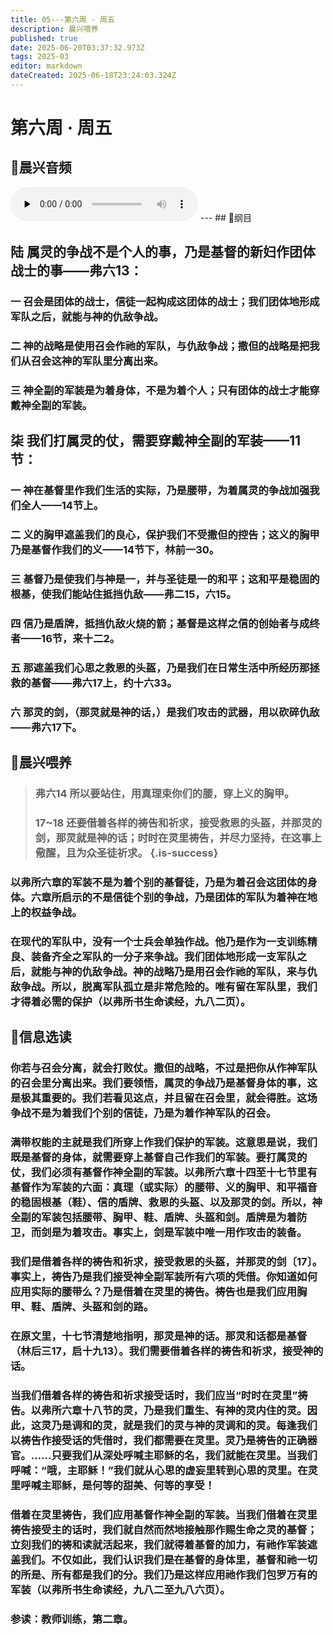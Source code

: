 ```yaml
---
title: 05---第六周 · 周五
description: 晨兴喂养
published: true
date: 2025-06-20T03:37:32.973Z
tags: 2025-03
editor: markdown
dateCreated: 2025-06-18T23:24:03.324Z
---
```


# 第六周 · 周五

## 🎵晨兴音频
<audio id="audio" controls="" preload="none">
      <source id="mp3" src="/2025-03/week6/week6day5.mp3">
</audio>
---
## 📖纲目

## 陆    属灵的争战不是个人的事，乃是基督的新妇作团体战士的事——弗六13：

### 一    召会是团体的战士，信徒一起构成这团体的战士；我们团体地形成军队之后，就能与神的仇敌争战。

### 二    神的战略是使用召会作祂的军队，与仇敌争战；撒但的战略是把我们从召会这神的军队里分离出来。

### 三    神全副的军装是为着身体，不是为着个人；只有团体的战士才能穿戴神全副的军装。

## 柒    我们打属灵的仗，需要穿戴神全副的军装——11节：

### 一    神在基督里作我们生活的实际，乃是腰带，为着属灵的争战加强我们全人——14节上。

### 二    义的胸甲遮盖我们的良心，保护我们不受撒但的控告；这义的胸甲乃是基督作我们的义——14节下，林前一30。

### 三    基督乃是使我们与神是一，并与圣徒是一的和平；这和平是稳固的根基，使我们能站住抵挡仇敌——弗二15，六15。

### 四    信乃是盾牌，抵挡仇敌火烧的箭；基督是这样之信的创始者与成终者——16节，来十二2。

### 五    那遮盖我们心思之救恩的头盔，乃是我们在日常生活中所经历那拯救的基督——弗六17上，约十六33。

### 六    那灵的剑，（那灵就是神的话，）是我们攻击的武器，用以砍碎仇敌——弗六17下。

## 📖晨兴喂养

>### **弗六14    所以要站住，用真理束你们的腰，穿上义的胸甲。**
>
>### **17~18    还要借着各样的祷告和祈求，接受救恩的头盔，并那灵的剑，那灵就是神的话；时时在灵里祷告，并尽力坚持，在这事上儆醒，且为众圣徒祈求。** {.is-success}

### 以弗所六章的军装不是为着个别的基督徒，乃是为着召会这团体的身体。六章所启示的不是信徒个别的争战，乃是团体的军队为着神在地上的权益争战。

### 在现代的军队中，没有一个士兵会单独作战。他乃是作为一支训练精良、装备齐全之军队的一分子来争战。我们团体地形成一支军队之后，就能与神的仇敌争战。神的战略乃是用召会作祂的军队，来与仇敌争战。所以，脱离军队孤立是非常危险的。唯有留在军队里，我们才得着必需的保护（以弗所书生命读经，九八二页）。

## 📖信息选读

### 你若与召会分离，就会打败仗。撒但的战略，不过是把你从作神军队的召会里分离出来。我们要领悟，属灵的争战乃是基督身体的事，这是极其重要的。我们若看见这点，并且留在召会里，就会得胜。这场争战不是为着我们个别的信徒，乃是为着作神军队的召会。

### 满带权能的主就是我们所穿上作我们保护的军装。这意思是说，我们既是基督的身体，就需要穿上基督自己作我们的军装。要打属灵的仗，我们必须有基督作神全副的军装。以弗所六章十四至十七节里有基督作为军装的六面：真理（或实际）的腰带、义的胸甲、和平福音的稳固根基（鞋）、信的盾牌、救恩的头盔、以及那灵的剑。所以，神全副的军装包括腰带、胸甲、鞋、盾牌、头盔和剑。盾牌是为着防卫，而剑是为着攻击。事实上，剑是军装中唯一用作攻击的装备。

### 我们是借着各样的祷告和祈求，接受救恩的头盔，并那灵的剑〔17〕。事实上，祷告乃是我们接受神全副军装所有六项的凭借。你知道如何应用实际的腰带么？乃是借着在灵里的祷告。祷告也是我们应用胸甲、鞋、盾牌、头盔和剑的路。

### 在原文里，十七节清楚地指明，那灵是神的话。那灵和话都是基督（林后三17，启十九13）。我们需要借着各样的祷告和祈求，接受神的话。

### 当我们借着各样的祷告和祈求接受话时，我们应当“时时在灵里”祷告。以弗所六章十八节的灵，乃是我们重生、有神的灵内住的灵。因此，这灵乃是调和的灵，就是我们的灵与神的灵调和的灵。每逢我们以祷告作接受话的凭借时，我们都需要在灵里。灵乃是祷告的正确器官。……只要我们从深处呼喊主耶稣的名，我们就能在灵里。当我们呼喊：“哦，主耶稣！”我们就从心思的虚妄里转到心思的灵里。在灵里呼喊主耶稣，是何等的甜美、何等的享受！

### 借着在灵里祷告，我们应用基督作神全副的军装。当我们借着在灵里祷告接受主的话时，我们就自然而然地接触那作赐生命之灵的基督；立刻我们的祷和读就活起来，我们就得着基督的加力，有祂作军装遮盖我们。不仅如此，我们认识我们是在基督的身体里，基督和祂一切的所是、所有都是我们的分。我们乃是这样应用祂作我们包罗万有的军装（以弗所书生命读经，九八二至九八六页）。

### 参读：教师训练，第二章。

<!-- Google tag (gtag.js) -->

<script async src="https://www.googletagmanager.com/gtag/js?id=G-1P8709Z16T"></script>
<script>
  window.dataLayer = window.dataLayer || [];
  function gtag(){dataLayer.push(arguments);}
  gtag('js', new Date());

  gtag('config', 'G-1P8709Z16T');
</script>